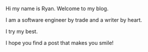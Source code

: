 Hi my name is Ryan. Welcome to my blog.

I am a software engineer by trade and a writer by heart. 

I try my best.

I hope you find a post that makes you smile!